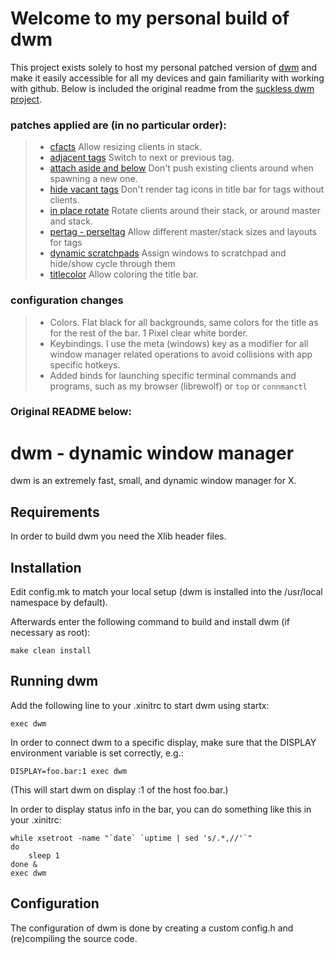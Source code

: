 # Welcome to my personal build of dwm

This project exists solely to host my personal patched version of [dwm][1] and make it easily
accessible for all my devices and gain familiarity with working with github. Below is
included the original readme from the [suckless dwm project][2].

[1]: https://dwm.suckless.org/ "dwm homepage" 
[2]: https://git.suckless.org/dwm/ "dwm source code" 

### patches applied are (in no particular order): 
> - [cfacts][3] Allow resizing clients in stack.
> - [adjacent tags][4] Switch to next or previous tag.
> - [attach aside and below][5] Don't push existing clients around when spawning a new one.
> - [hide vacant tags][6] Don't render tag icons in title bar for tags without clients.
> - [in place rotate][7] Rotate clients around their stack, or around master and stack.
> - [pertag - perseltag][8] Allow different master/stack sizes and layouts for tags
> - [dynamic scratchpads][9] Assign windows to scratchpad and hide/show cycle through them
> - [titlecolor][10] Allow coloring the title bar.

[3]: https://dwm.suckless.org/patches/cfacts/ "Clients size factor" 
[4]: https://dwm.suckless.org/patches/focusadjacenttag/ "Focus adjacent tags" 
[5]: https://dwm.suckless.org/patches/attachasideandbelow/ "Attach aside and below" 
[6]: https://dwm.suckless.org/patches/hide_vacant_tags/ "Hide vacant tags" 
[7]: https://dwm.suckless.org/patches/inplacerotate/ "In place rotate" 
[8]: https://dwm.suckless.org/patches/pertag/ "Per (selected) tag" 
[9]: https://dwm.suckless.org/patches/dynamicscratchpads/ "Dynamic scratchpads" 
[10]: https://dwm.suckless.org/patches/titlecolor/ "Title color" 

### configuration changes
> - Colors. Flat black for all backgrounds, same colors for the title as for the rest of
>   the bar. 1 Pixel clear white border.
> - Keybindings. I use the meta (windows) key as a modifier for all window manager related
>   operations to avoid collisions with app specific hotkeys.
> - Added binds for launching specific terminal commands and programs, such as my browser
>   (librewolf) or `top` or `connmanctl` 

### Original README below:

dwm - dynamic window manager
============================
dwm is an extremely fast, small, and dynamic window manager for X.


Requirements
------------
In order to build dwm you need the Xlib header files.


Installation
------------
Edit config.mk to match your local setup (dwm is installed into
the /usr/local namespace by default).

Afterwards enter the following command to build and install dwm (if
necessary as root):

    make clean install


Running dwm
-----------
Add the following line to your .xinitrc to start dwm using startx:

    exec dwm

In order to connect dwm to a specific display, make sure that
the DISPLAY environment variable is set correctly, e.g.:

    DISPLAY=foo.bar:1 exec dwm

(This will start dwm on display :1 of the host foo.bar.)

In order to display status info in the bar, you can do something
like this in your .xinitrc:

    while xsetroot -name "`date` `uptime | sed 's/.*,//'`"
    do
    	sleep 1
    done &
    exec dwm


Configuration
-------------
The configuration of dwm is done by creating a custom config.h
and (re)compiling the source code.

